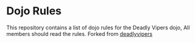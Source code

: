 Dojo Rules
==========

This repository contains a list of dojo rules for the Deadly Vipers dojo, All members should read the rules.
Forked from [deadlyvipers](https://github.com/deadlyvipers)

